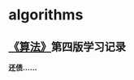 algorithms
============================

## [《算法》](http://algs4.cs.princeton.edu/)第四版学习记录

**还债……**
